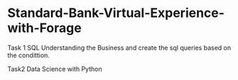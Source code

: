 # Standard-Bank-Virtual-Experience-with-Forage

Task 1 SQL 
Understanding the Business and create the sql queries based on the condittion.

Task2 
Data Science with Python
